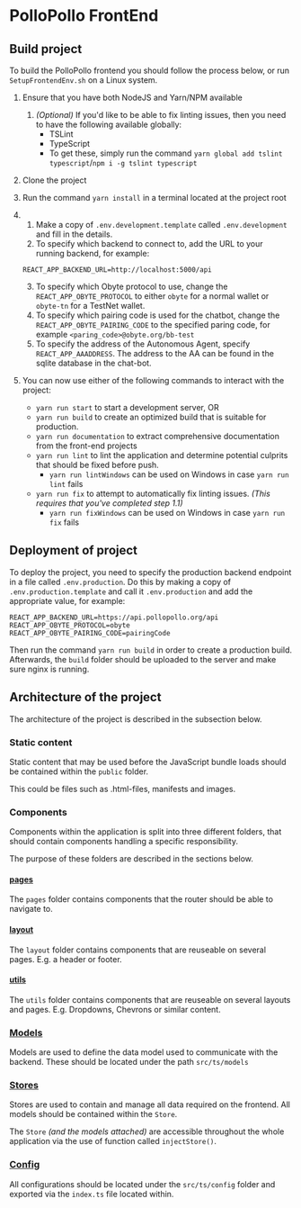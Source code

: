 # PolloPollo FrontEnd

## Build project

To build the PolloPollo frontend you should follow the process below, or run `SetupFrontendEnv.sh` on a Linux system.

1. Ensure that you have both NodeJS and Yarn/NPM available
   1. *(Optional)* If you'd like to be able to fix linting issues, then you need to have the following available globally:
        * TSLint
        * TypeScript
        * To get these, simply run the command `yarn global add tslint typescript`/`npm i -g tslint typescript`
2. Clone the project
3. Run the command `yarn install` in a terminal located at the project root
4.
    1. Make a copy of `.env.development.template` called `.env.development` and fill in the details.
    2. To specify which backend to connect to, add the URL to your running backend, for example:
    ```
    REACT_APP_BACKEND_URL=http://localhost:5000/api
    ```
    3. To specify which Obyte protocol to use, change the `REACT_APP_OBYTE_PROTOCOL` to either ```obyte``` for a normal wallet or ```obyte-tn``` for a TestNet wallet.
    3. To specify which pairing code is used for the chatbot, change the `REACT_APP_OBYTE_PAIRING_CODE` to the specified paring code, for example `<paring_code>@obyte.org/bb-test`
    4. To specify the address of the Autonomous Agent, specify `REACT_APP_AAADDRESS`. The address to the AA can be found in the sqlite database in the chat-bot.

5. You can now use either of the following commands to interact with the project:
   * `yarn run start` to start a development server, OR
   * `yarn run build` to create an optimized build that is suitable for production.
   * `yarn run documentation` to extract comprehensive documentation from the front-end projects
   * `yarn run lint` to lint the application and determine potential culprits that should be fixed before push.
     * `yarn run lintWindows` can be used on Windows in case `yarn run lint` fails
   * `yarn run fix` to attempt to automatically fix linting issues. *(This requires that you've completed step 1.1)*
     * `yarn run fixWindows` can be used on Windows in case `yarn run fix` fails

## Deployment of project

To deploy the project, you need to specify the production backend endpoint in a file called `.env.production`. Do this by making a copy of `.env.production.template` and call it `.env.production` and add the appropriate value, for example:

```
REACT_APP_BACKEND_URL=https://api.pollopollo.org/api
REACT_APP_OBYTE_PROTOCOL=obyte
REACT_APP_OBYTE_PAIRING_CODE=pairingCode
```

Then run the command `yarn run build` in order to create a production build. Afterwards, the `build` folder should be uploaded to the server and make sure nginx is running.

## Architecture of the project

The architecture of the project is described in the subsection below.

### Static content

Static content that may be used before the JavaScript bundle loads should be
contained within the `public` folder.

This could be files such as .html-files, manifests and images.

### Components

Components within the application is split into three different folders, that
should contain components handling a specific responsibility.

The purpose of these folders are described in the sections below.

#### [pages](src/ts/components/pages)

The `pages` folder contains components that the router should be able to navigate to.

#### [layout](src/ts/components/layout)

The `layout` folder contains components that are reuseable on several pages. E.g.
a header or footer.

#### [utils](src/ts/components/utils)

The `utils` folder contains components that are reuseable on several layouts and pages.
E.g. Dropdowns, Chevrons or similar content.

### [Models](src/ts/models)

Models are used to define the data model used to communicate with the backend.
These should be located under the path `src/ts/models`

### [Stores](src/ts/store)

Stores are used to contain and manage all data required on the frontend. All models should be contained within the `Store`.

The `Store` *(and the models attached)* are accessible throughout the whole
application via the use of function called `injectStore()`.

### [Config](src/ts/config)

All configurations should be located under the `src/ts/config` folder and exported
via the `index.ts` file located within.
